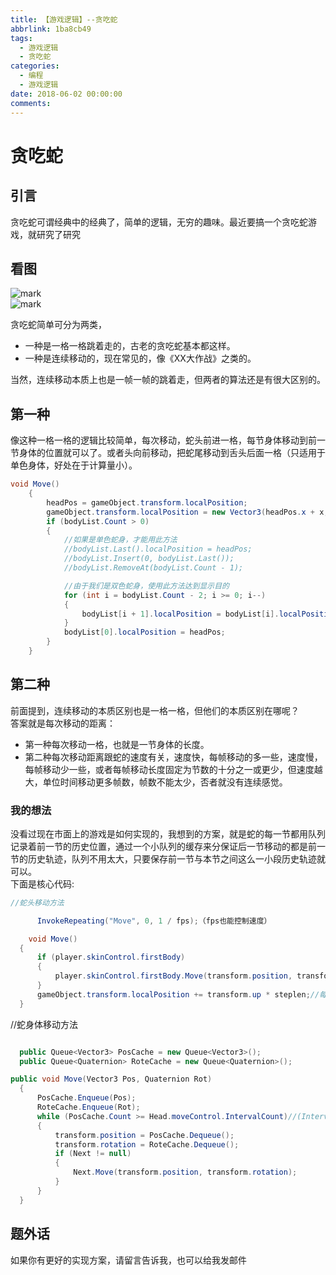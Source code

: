 ```yaml
---
title: 【游戏逻辑】--贪吃蛇
abbrlink: 1ba8cb49
tags:
  - 游戏逻辑
  - 贪吃蛇
categories:
  - 编程
  - 游戏逻辑
date: 2018-06-02 00:00:00
comments:
---
```

# 贪吃蛇  

##  引言  

贪吃蛇可谓经典中的经典了，简单的逻辑，无穷的趣味。最近要搞一个贪吃蛇游戏，就研究了研究  
## 看图

![mark](http://p3goxj4ar.bkt.clouddn.com/blog/180617/Cf2lcDhBmm.gif)  
![mark](http://p3goxj4ar.bkt.clouddn.com/blog/180617/FkkHajKkCD.gif)

贪吃蛇简单可分为两类，
* 一种是一格一格跳着走的，古老的贪吃蛇基本都这样。
* 一种是连续移动的，现在常见的，像《XX大作战》之类的。  

当然，连续移动本质上也是一帧一帧的跳着走，但两者的算法还是有很大区别的。  

## 第一种
像这种一格一格的逻辑比较简单，每次移动，蛇头前进一格，每节身体移动到前一节身体的位置就可以了。或者头向前移动，把蛇尾移动到舌头后面一格（只适用于单色身体，好处在于计算量小）。

```C#
void Move()
    {
        headPos = gameObject.transform.localPosition;                                               //保存下来蛇头移动前的位置
        gameObject.transform.localPosition = new Vector3(headPos.x + x, headPos.y + y, headPos.z);  //蛇头向期望位置移动
        if (bodyList.Count > 0)
        {
            //如果是单色蛇身，才能用此方法
            //bodyList.Last().localPosition = headPos;                                              //将蛇尾移动到蛇头移动前的位置
            //bodyList.Insert(0, bodyList.Last());                                                  //将蛇尾在List中的位置更新到最前
            //bodyList.RemoveAt(bodyList.Count - 1);                                                //移除List最末尾的蛇尾引用

            //由于我们是双色蛇身，使用此方法达到显示目的
            for (int i = bodyList.Count - 2; i >= 0; i--)                                           //从后往前开始移动蛇身
            {
                bodyList[i + 1].localPosition = bodyList[i].localPosition;                          //每一个蛇身都移动到它前面一个节点的位置
            }
            bodyList[0].localPosition = headPos;                                                    //第一个蛇身移动到蛇头移动前的位置
        }
    }
```

## 第二种
 前面提到，连续移动的本质区别也是一格一格，但他们的本质区别在哪呢？  
 答案就是每次移动的距离：
 * 第一种每次移动一格，也就是一节身体的长度。
 * 第二种每次移动距离跟蛇的速度有关，速度快，每帧移动的多一些，速度慢，每帧移动少一些，或者每帧移动长度固定为节数的十分之一或更少，但速度越大，单位时间移动更多帧数，帧数不能太少，否者就没有连续感觉。  

 ### 我的想法  
  没看过现在市面上的游戏是如何实现的，我想到的方案，就是蛇的每一节都用队列记录着前一节的历史位置，通过一个小队列的缓存来分保证后一节移动的都是前一节的历史轨迹，队列不用太大，只要保存前一节与本节之间这么一小段历史轨迹就可以。  
  下面是核心代码:

  ```C#
  //蛇头移动方法

        InvokeRepeating("Move", 0, 1 / fps);（fps也能控制速度）

      void Move()
    {        
        if (player.skinControl.firstBody)
        {
            player.skinControl.firstBody.Move(transform.position, transform.rotation);
        }
        gameObject.transform.localPosition += transform.up * steplen;//每帧距离（用来控制速度）
    }


  ```
//蛇身体移动方法
  ```C#
  
    public Queue<Vector3> PosCache = new Queue<Vector3>();
    public Queue<Quaternion> RoteCache = new Queue<Quaternion>();

public void Move(Vector3 Pos, Quaternion Rot)
    {
        PosCache.Enqueue(Pos);
        RoteCache.Enqueue(Rot);
        while (PosCache.Count >= Head.moveControl.IntervalCount)//(IntervalCount:历史记录点个数，可以控制蛇的伸缩，也就是每一节之间的距离，同时也与steplen有关)
        {
            transform.position = PosCache.Dequeue();
            transform.rotation = RoteCache.Dequeue();
            if (Next != null)
            {
                Next.Move(transform.position, transform.rotation);
            }
        }
    }
  ```  

  ## 题外话

  如果你有更好的实现方案，请留言告诉我，也可以给我发邮件